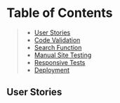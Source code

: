 # Table of Contents

> - [User Stories](#user-stories)
> - [Code Validation](#code-validation)
> - [Search Function](#search-function)
> - [Manual Site Testing](#manual-site-testing)
> - [Responsive Tests](#responsive-tests)
> - [Deployment](#deployment)  

## User Stories